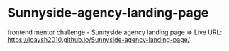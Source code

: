 # Sunnyside-agency-landing-page
frontend mentor challenge - Sunnyside agency landing page => Live URL: https://loaysh2010.github.io/Sunnyside-agency-landing-page/
